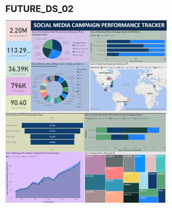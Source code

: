 # FUTURE_DS_02
![imageurl](https://github.com/codedbyfs/FUTURE_DS_02/blob/0ad7c7d9356b8121af2860cdf1672d7b6a9cbc34/Dashboard1.png)
![imageurl](https://github.com/codedbyfs/FUTURE_DS_02/blob/8ef8f6ae9d2e3ff8959907a45e66638cf37a72a6/Dashboard2.png)
